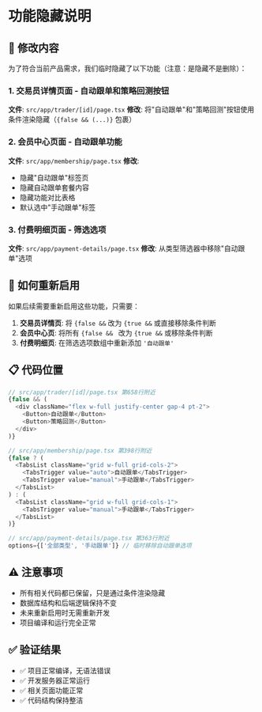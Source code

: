 # 功能隐藏说明

## 🔧 修改内容

为了符合当前产品需求，我们临时隐藏了以下功能（注意：是隐藏不是删除）：

### 1. 交易员详情页面 - 自动跟单和策略回测按钮
**文件**: `src/app/trader/[id]/page.tsx`
**修改**: 将"自动跟单"和"策略回测"按钮使用条件渲染隐藏（`{false && (...)}` 包裹）

### 2. 会员中心页面 - 自动跟单功能
**文件**: `src/app/membership/page.tsx`
**修改**: 
- 隐藏"自动跟单"标签页
- 隐藏自动跟单套餐内容
- 隐藏功能对比表格
- 默认选中"手动跟单"标签

### 3. 付费明细页面 - 筛选选项
**文件**: `src/app/payment-details/page.tsx`
**修改**: 从类型筛选器中移除"自动跟单"选项

## 🔄 如何重新启用

如果后续需要重新启用这些功能，只需要：

1. **交易员详情页**: 将 `{false &&` 改为 `{true &&` 或直接移除条件判断
2. **会员中心页**: 将所有 `{false && ` 改为 `{true &&` 或移除条件判断
3. **付费明细页**: 在筛选选项数组中重新添加 `'自动跟单'`

## 📋 代码位置

```typescript
// src/app/trader/[id]/page.tsx 第658行附近
{false && (
  <div className="flex w-full justify-center gap-4 pt-2">
    <Button>自动跟单</Button>
    <Button>策略回测</Button>
  </div>
)}

// src/app/membership/page.tsx 第398行附近
{false ? (
  <TabsList className="grid w-full grid-cols-2">
    <TabsTrigger value="auto">自动跟单</TabsTrigger>
    <TabsTrigger value="manual">手动跟单</TabsTrigger>
  </TabsList>
) : (
  <TabsList className="grid w-full grid-cols-1">
    <TabsTrigger value="manual">手动跟单</TabsTrigger>
  </TabsList>
)}

// src/app/payment-details/page.tsx 第363行附近
options={['全部类型', '手动跟单']} // 临时移除自动跟单选项
```

## ⚠️ 注意事项

- 所有相关代码都已保留，只是通过条件渲染隐藏
- 数据库结构和后端逻辑保持不变
- 未来重新启用时无需重新开发
- 项目编译和运行完全正常

## ✅ 验证结果

- ✅ 项目正常编译，无语法错误
- ✅ 开发服务器正常运行
- ✅ 相关页面功能正常
- ✅ 代码结构保持整洁